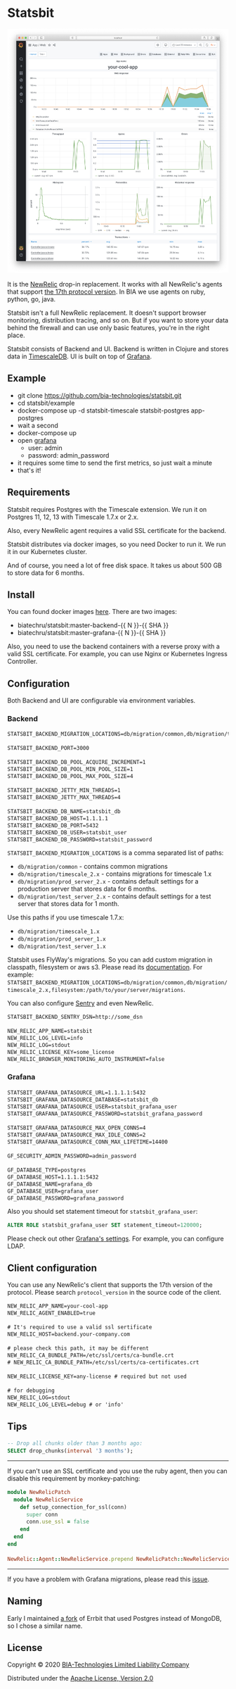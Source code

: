 # Statsbit

![dashboard](doc/dashboard.png)

It is the [NewRelic](https://newrelic.com) drop-in replacement.
It works with all NewRelic's agents that support
[the 17th protocol version](https://github.com/newrelic/newrelic-ruby-agent/search?q=PROTOCOL_VERSION).
In BIA we use agents on ruby, python, go, java.

Statsbit isn't a full NewRelic replacement. It doesn't support browser monitoring, distribution tracing, and so on.
But if you want to store your data behind the firewall and can use only basic features, you're in the right place.

Statsbit consists of Backend and UI.
Backend is written in Clojure and stores data in [TimescaleDB](https://www.timescale.com).
UI is built on top of [Grafana](https://grafana.com).

## Example

+  git clone https://github.com/bia-technologies/statsbit.git
+ cd statsbit/example
+ docker-compose up -d statsbit-timescale statsbit-postgres app-postgres
+ wait a second
+ docker-compose up
+ open [grafana](http://localhost:8080/d/yihqdWZWk/web?orgId=1&var-app_id=1&refresh=5s)
   + user: admin
   + password: admin_password
+ it requires some time to send the first metrics, so just wait a minute
+ that's it!

## Requirements

Statsbit requires Postgres with the Timescale extension.
We run it on Postgres 11, 12, 13 with Timescale 1.7.x or 2.x.

Also, every NewRelic agent requires a valid SSL certificate for the backend.

Statsbit distributes via docker images, so you need Docker to run it. We run it in our Kubernetes cluster.

And of course, you need a lot of free disk space. It takes us about 500 GB to store data for 6 months.

## Install

You can found docker images [here](https://hub.docker.com/r/biatechru/statsbit/tags?page=1&ordering=last_updated).
There are two images:

+ biatechru/statsbit:master-backend-{{ N }}-{{ SHA }}
+ biatechru/statsbit:master-grafana-{{ N }}-{{ SHA }}

Also, you need to use the backend containers with a reverse proxy with a valid SSL certificate. For example, you can use Nginx or Kubernetes Ingress Controller.

## Configuration

Both Backend and UI are configurable via environment variables.

### Backend

```
STATSBIT_BACKEND_MIGRATION_LOCATIONS=db/migration/common,db/migration/timescale_2.x,db/migration/prod_server_2.x

STATSBIT_BACKEND_PORT=3000

STATSBIT_BACKEND_DB_POOL_ACQUIRE_INCREMENT=1
STATSBIT_BACKEND_DB_POOL_MIN_POOL_SIZE=1
STATSBIT_BACKEND_DB_POOL_MAX_POOL_SIZE=4

STATSBIT_BACKEND_JETTY_MIN_THREADS=1
STATSBIT_BACKEND_JETTY_MAX_THREADS=4

STATSBIT_BACKEND_DB_NAME=statsbit_db
STATSBIT_BACKEND_DB_HOST=1.1.1.1
STATSBIT_BACKEND_DB_PORT=5432
STATSBIT_BACKEND_DB_USER=statsbit_user
STATSBIT_BACKEND_DB_PASSWORD=statsbit_password
```

`STATSBIT_BACKEND_MIGRATION_LOCATIONS` is a comma separated list of paths:

+ `db/migration/common` - contains common migrations
+ `db/migration/timescale_2.x` - contains migrations for timescale 1.x
+ `db/migration/prod_server_2.x` - contains default settings for a production server that stores data for 6 months.
+ `db/migration/test_server_2.x` - contains default settings for a test server that stores data for 1 month.

Use this paths if you use timescale 1.7.x:

+ `db/migration/timescale_1.x`
+ `db/migration/prod_server_1.x`
+ `db/migration/test_server_1.x`

Statsbit uses FlyWay's migrations. So you can add custom migration in classpath, filesystem or aws s3.
Please read its [documentation](https://flywaydb.org/documentation/configuration/parameters/locations).
For example:
`STATSBIT_BACKEND_MIGRATION_LOCATIONS=db/migration/common,db/migration/timescale_2.x,filesystem:/path/to/your/server/migrations`.

You can also configure [Sentry](https://sentry.io/) and even NewRelic.

```
STATSBIT_BACKEND_SENTRY_DSN=http://some_dsn

NEW_RELIC_APP_NAME=statsbit
NEW_RELIC_LOG_LEVEL=info
NEW_RELIC_LOG=stdout
NEW_RELIC_LICENSE_KEY=some_license
NEW_RELIC_BROWSER_MONITORING_AUTO_INSTRUMENT=false
```

### Grafana

```
STATSBIT_GRAFANA_DATASOURCE_URL=1.1.1.1:5432
STATSBIT_GRAFANA_DATASOURCE_DATABASE=statsbit_db
STATSBIT_GRAFANA_DATASOURCE_USER=statsbit_grafana_user
STATSBIT_GRAFANA_DATASOURCE_PASSWORD=statsbit_grafana_password

STATSBIT_GRAFANA_DATASOURCE_MAX_OPEN_CONNS=4
STATSBIT_GRAFANA_DATASOURCE_MAX_IDLE_CONNS=2
STATSBIT_GRAFANA_DATASOURCE_CONN_MAX_LIFETIME=14400

GF_SECURITY_ADMIN_PASSWORD=admin_password

GF_DATABASE_TYPE=postgres
GF_DATABASE_HOST=1.1.1.1:5432
GF_DATABASE_NAME=grafana_db
GF_DATABASE_USER=grafana_user
GF_DATABASE_PASSWORD=grafana_password
```

Also you should set statement timeout for `statsbit_grafana_user`:

```sql
ALTER ROLE statsbit_grafana_user SET statement_timeout=120000;
```

Please check out other [Grafana's settings](https://grafana.com/docs/grafana/latest/administration/configuration/). For example, you can configure LDAP.

## Client configuration

You can use any NewRelic's client that supports the 17th version of the protocol.
Please search `protocol_version` in the source code of the client.

```
NEW_RELIC_APP_NAME=your-cool-app
NEW_RELIC_AGENT_ENABLED=true

# It's required to use a valid ssl sertificate
NEW_RELIC_HOST=backend.your-company.com

# please check this path, it may be different
NEW_RELIC_CA_BUNDLE_PATH=/etc/ssl/certs/ca-bundle.crt
# NEW_RELIC_CA_BUNDLE_PATH=/etc/ssl/certs/ca-certificates.crt

NEW_RELIC_LICENSE_KEY=any-license # required but not used

# for debugging
NEW_RELIC_LOG=stdout
NEW_RELIC_LOG_LEVEL=debug # or 'info'
```

## Tips

```sql
-- Drop all chunks older than 3 months ago:
SELECT drop_chunks(interval '3 months');
```

***

If you can't use an SSL certificate and you use the ruby agent, then you can disable this requirement by monkey-patching:

```ruby
module NewRelicPatch
  module NewRelicService
    def setup_connection_for_ssl(conn)
      super conn
      conn.use_ssl = false
    end
  end
end

NewRelic::Agent::NewRelicService.prepend NewRelicPatch::NewRelicService
```

***

If you have a problem with Grafana migrations, please read this [issue](https://github.com/grafana/grafana/issues/17771#issuecomment-510407530).


## Naming

Early I maintained [a fork](https://github.com/Undev/errbit) of Errbit
that used Postgres instead of MongoDB, so I chose a similar name.

## License

Copyright © 2020 [BIA-Technologies Limited Liability Company](http://bia-tech.ru/)

Distributed under the [Apache License, Version 2.0](http://www.apache.org/licenses/LICENSE-2.0.html)
